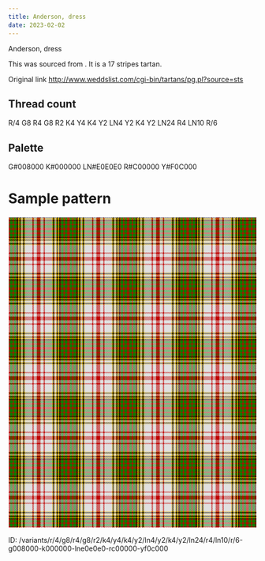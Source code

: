 ```yaml
---
title: Anderson, dress
date: 2023-02-02
---
```

Anderson, dress

This was sourced from <no value>.  It is a 17 stripes tartan.

Original link http://www.weddslist.com/cgi-bin/tartans/pg.pl?source=sts

## Thread count
R/4 G8 R4 G8 R2 K4 Y4 K4 Y2 LN4 Y2 K4 Y2 LN24 R4 LN10 R/6

## Palette
G#008000 K#000000 LN#E0E0E0 R#C00000 Y#F0C000

# Sample pattern

![Tartan detail](tartan.png "R/4 G8 R4 G8 R2 K4 Y4 K4 Y2 LN4 Y2 K4 Y2 LN24 R4 LN10 R/6 tartan")

ID: /variants/r/4/g8/r4/g8/r2/k4/y4/k4/y2/ln4/y2/k4/y2/ln24/r4/ln10/r/6-g008000-k000000-lne0e0e0-rc00000-yf0c000